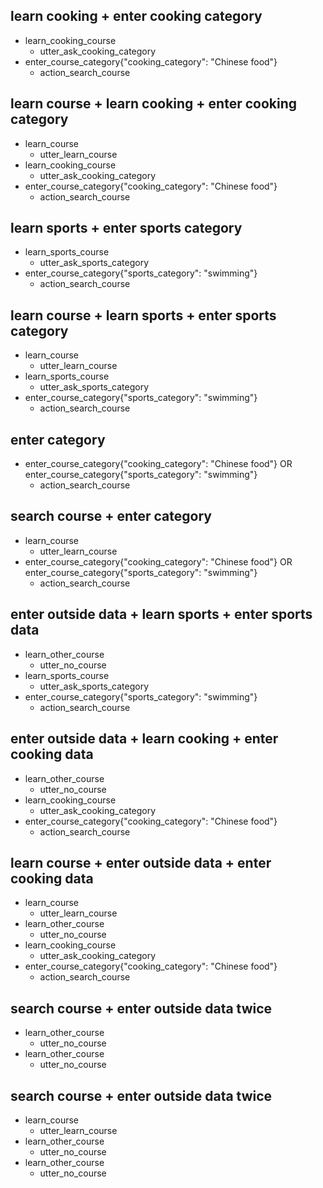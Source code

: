 ## learn cooking + enter cooking category
* learn_cooking_course
  - utter_ask_cooking_category
* enter_course_category{"cooking_category": "Chinese food"}
  - action_search_course

## learn course + learn cooking + enter cooking category
* learn_course
  - utter_learn_course
* learn_cooking_course
  - utter_ask_cooking_category
* enter_course_category{"cooking_category": "Chinese food"}
  - action_search_course

## learn sports + enter sports category
* learn_sports_course
  - utter_ask_sports_category
* enter_course_category{"sports_category": "swimming"}
  - action_search_course

## learn course + learn sports + enter sports category
* learn_course
  - utter_learn_course
* learn_sports_course
  - utter_ask_sports_category
* enter_course_category{"sports_category": "swimming"}
  - action_search_course

## enter category
* enter_course_category{"cooking_category": "Chinese food"} OR enter_course_category{"sports_category": "swimming"}
  - action_search_course

## search course + enter category
* learn_course
  - utter_learn_course
* enter_course_category{"cooking_category": "Chinese food"} OR enter_course_category{"sports_category": "swimming"}
  - action_search_course

## enter outside data + learn sports + enter sports data
* learn_other_course
  - utter_no_course
* learn_sports_course
  - utter_ask_sports_category
* enter_course_category{"sports_category": "swimming"}
  - action_search_course

## enter outside data + learn cooking + enter cooking data
* learn_other_course
  - utter_no_course
* learn_cooking_course
  - utter_ask_cooking_category
* enter_course_category{"cooking_category": "Chinese food"}
  - action_search_course

## learn course + enter outside data + enter cooking data
* learn_course
  - utter_learn_course
* learn_other_course
  - utter_no_course
* learn_cooking_course
  - utter_ask_cooking_category
* enter_course_category{"cooking_category": "Chinese food"}
  - action_search_course

## search course + enter outside data twice
* learn_other_course
  - utter_no_course
* learn_other_course
  - utter_no_course

## search course + enter outside data twice
* learn_course
  - utter_learn_course
* learn_other_course
  - utter_no_course
* learn_other_course
  - utter_no_course

